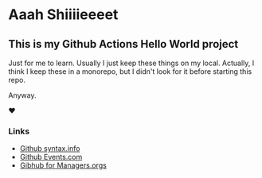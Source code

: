 # Aaah Shiiiieeeet
## This is my Github Actions Hello World project
Just for me to learn. Usually I just keep these things on my local. Actually, I think I keep these in a monorepo, but I didn't look for it before starting this repo.

Anyway.

♥

### Links
- [Github syntax.info](https://help.github.com/en/actions/reference/workflow-syntax-for-github-actions)
- [Github Events.com](https://help.github.com/en/actions/reference/events-that-trigger-workflows)
- [Gibhub for Managers.orgs](https://help.github.com/en/actions/configuring-and-managing-workflows/managing-a-workflow-run)
